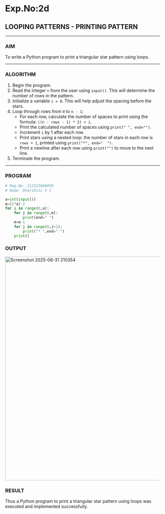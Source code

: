 # Exp.No:2d
## LOOPING PATTERNS - PRINTING PATTERN

---

### AIM  
To write a Python program to print a triangular star pattern using loops.

---

### ALGORITHM

1. Begin the program.  
2. Read the integer `n` from the user using `input()`. This will determine the number of rows in the pattern.  
3. Initialize a variable `i = 0`. This will help adjust the spacing before the stars.  
4. Loop through rows from `0` to `n - 1`:  
   - For each row, calculate the number of spaces to print using the formula: `((n - rows - 1) * 2) + i`.  
   - Print the calculated number of spaces using `print(" ", end="")`.  
   - Increment `i` by 1 after each row.  
   - Print stars using a nested loop: the number of stars in each row is `rows + 1`, printed using `print("*", end="  ")`.  
   - Print a newline after each row using `print("")` to move to the next line.  
5. Terminate the program.

---

### PROGRAM
```python
# Reg.No- 212223060050
# Name- Dharshini V S

a=int(input())
m=(2*a)-2
for i in range(0,a):
    for j in range(0,m):
        print(end=" ")
    m=m-1
    for j in range(0,i+1):
        print("* ",end=" ")
    print()

```

### OUTPUT
<img width="1122" height="728" alt="Screenshot 2025-08-31 210354" src="https://github.com/user-attachments/assets/0c504735-9b76-4bb4-bced-33e52425de1b" />




### RESULT
Thus a Python program to print a triangular star pattern using loops was executed and implemented successfully.
